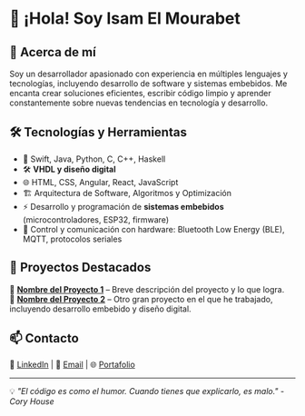 # 👋 ¡Hola! Soy Isam El Mourabet

## 🚀 Acerca de mí  
Soy un desarrollador apasionado con experiencia en múltiples lenguajes y tecnologías, incluyendo desarrollo de software y sistemas embebidos. Me encanta crear soluciones eficientes, escribir código limpio y aprender constantemente sobre nuevas tendencias en tecnología y desarrollo.

## 🛠️ Tecnologías y Herramientas  
- 🔹 Swift, Java, Python, C, C++, Haskell  
- 🛠️ **VHDL y diseño digital**  
- 🌐 HTML, CSS, Angular, React, JavaScript  
- 🏗️ Arquitectura de Software, Algoritmos y Optimización  
- ⚡ Desarrollo y programación de **sistemas embebidos** (microcontroladores, ESP32, firmware)  
- 🔧 Control y comunicación con hardware: Bluetooth Low Energy (BLE), MQTT, protocolos seriales  

## 📌 Proyectos Destacados  
🔹 **[Nombre del Proyecto 1](#)** – Breve descripción del proyecto y lo que logra.  
🔹 **[Nombre del Proyecto 2](#)** – Otro gran proyecto en el que he trabajado, incluyendo desarrollo embebido y diseño digital.  

## 📫 Contacto  
💼 [LinkedIn](#) | 📧 [Email](#) | 🌐 [Portafolio](#)

---

💡 _"El código es como el humor. Cuando tienes que explicarlo, es malo." - Cory House_
